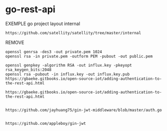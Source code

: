 # go-rest-api

EXEMPLE go project layout internal

    https://github.com/satellity/satellity/tree/master/internal







REMOVE 

    openssl genrsa -des3 -out private.pem 1024
    openssl rsa -in private.pem -outform PEM -pubout -out public.pem
    
    openssl genpkey -algorithm RSA -out influx.key -pkeyopt rsa_keygen_bits:2048
    openssl rsa -pubout -in influx.key -out influx.key.pub
    https://gbaeke.gitbooks.io/open-source-iot/adding-authentication-to-the-rest-api.html
    
    https://gbaeke.gitbooks.io/open-source-iot/adding-authentication-to-the-rest-api.html
    
    
    https://github.com/jayhuang75/gin-jwt-middleware/blob/master/auth.go
    
    
    https://github.com/appleboy/gin-jwt